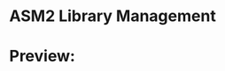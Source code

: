 # ASM2 Library Management
<h1>Preview:</h1>
<img href="https://github.com/dunkeyyfong/ASM2/blob/main/image.png" alt="">

